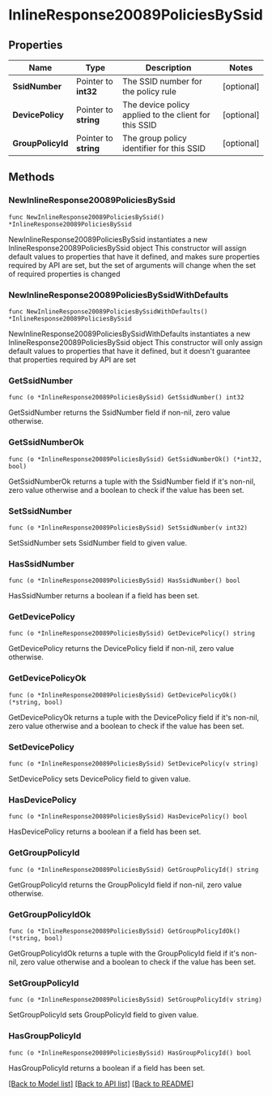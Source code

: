 # InlineResponse20089PoliciesBySsid

## Properties

Name | Type | Description | Notes
------------ | ------------- | ------------- | -------------
**SsidNumber** | Pointer to **int32** | The SSID number for the policy rule | [optional] 
**DevicePolicy** | Pointer to **string** | The device policy applied to the client for this SSID | [optional] 
**GroupPolicyId** | Pointer to **string** | The group policy identifier for this SSID | [optional] 

## Methods

### NewInlineResponse20089PoliciesBySsid

`func NewInlineResponse20089PoliciesBySsid() *InlineResponse20089PoliciesBySsid`

NewInlineResponse20089PoliciesBySsid instantiates a new InlineResponse20089PoliciesBySsid object
This constructor will assign default values to properties that have it defined,
and makes sure properties required by API are set, but the set of arguments
will change when the set of required properties is changed

### NewInlineResponse20089PoliciesBySsidWithDefaults

`func NewInlineResponse20089PoliciesBySsidWithDefaults() *InlineResponse20089PoliciesBySsid`

NewInlineResponse20089PoliciesBySsidWithDefaults instantiates a new InlineResponse20089PoliciesBySsid object
This constructor will only assign default values to properties that have it defined,
but it doesn't guarantee that properties required by API are set

### GetSsidNumber

`func (o *InlineResponse20089PoliciesBySsid) GetSsidNumber() int32`

GetSsidNumber returns the SsidNumber field if non-nil, zero value otherwise.

### GetSsidNumberOk

`func (o *InlineResponse20089PoliciesBySsid) GetSsidNumberOk() (*int32, bool)`

GetSsidNumberOk returns a tuple with the SsidNumber field if it's non-nil, zero value otherwise
and a boolean to check if the value has been set.

### SetSsidNumber

`func (o *InlineResponse20089PoliciesBySsid) SetSsidNumber(v int32)`

SetSsidNumber sets SsidNumber field to given value.

### HasSsidNumber

`func (o *InlineResponse20089PoliciesBySsid) HasSsidNumber() bool`

HasSsidNumber returns a boolean if a field has been set.

### GetDevicePolicy

`func (o *InlineResponse20089PoliciesBySsid) GetDevicePolicy() string`

GetDevicePolicy returns the DevicePolicy field if non-nil, zero value otherwise.

### GetDevicePolicyOk

`func (o *InlineResponse20089PoliciesBySsid) GetDevicePolicyOk() (*string, bool)`

GetDevicePolicyOk returns a tuple with the DevicePolicy field if it's non-nil, zero value otherwise
and a boolean to check if the value has been set.

### SetDevicePolicy

`func (o *InlineResponse20089PoliciesBySsid) SetDevicePolicy(v string)`

SetDevicePolicy sets DevicePolicy field to given value.

### HasDevicePolicy

`func (o *InlineResponse20089PoliciesBySsid) HasDevicePolicy() bool`

HasDevicePolicy returns a boolean if a field has been set.

### GetGroupPolicyId

`func (o *InlineResponse20089PoliciesBySsid) GetGroupPolicyId() string`

GetGroupPolicyId returns the GroupPolicyId field if non-nil, zero value otherwise.

### GetGroupPolicyIdOk

`func (o *InlineResponse20089PoliciesBySsid) GetGroupPolicyIdOk() (*string, bool)`

GetGroupPolicyIdOk returns a tuple with the GroupPolicyId field if it's non-nil, zero value otherwise
and a boolean to check if the value has been set.

### SetGroupPolicyId

`func (o *InlineResponse20089PoliciesBySsid) SetGroupPolicyId(v string)`

SetGroupPolicyId sets GroupPolicyId field to given value.

### HasGroupPolicyId

`func (o *InlineResponse20089PoliciesBySsid) HasGroupPolicyId() bool`

HasGroupPolicyId returns a boolean if a field has been set.


[[Back to Model list]](../README.md#documentation-for-models) [[Back to API list]](../README.md#documentation-for-api-endpoints) [[Back to README]](../README.md)


